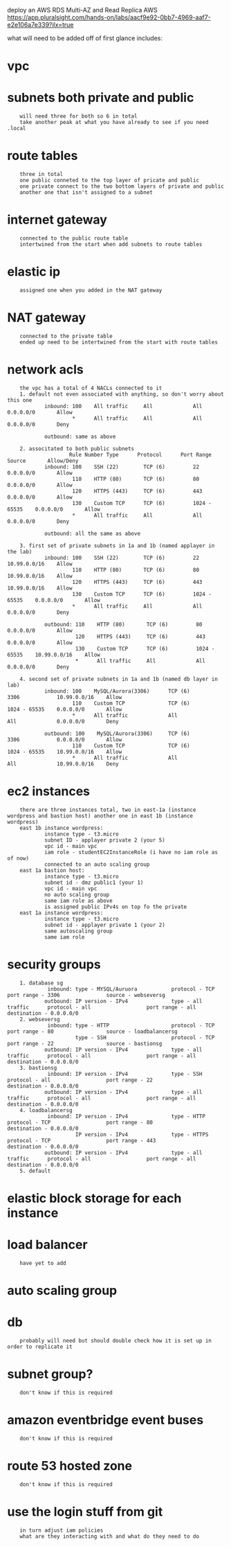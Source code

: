 deploy an AWS RDS Multi-AZ and Read Replica AWS
https://app.pluralsight.com/hands-on/labs/aacf9e92-0bb7-4969-aaf7-e2e106a7e339?ilx=true

what will need to be added off of first glance includes:
#   vpc                                                 

#   subnets both private and public                     
        will need three for both so 6 in total
        take another peak at what you have already to see if you need .local

#   route tables                                        
        three in total
        one public conneted to the top layer of pricate and public
        one private connect to the two bottom layers of private and public
        another one that isn't assigned to a subnet

#   internet gateway                                    
        connected to the public route table
        intertwined from the start when add subnets to route tables

#   elastic ip                                          
        assigned one when you added in the NAT gateway

#   NAT gateway                                         
        connected to the private table
        ended up need to be intertwined from the start with route tables

#   network acls                                        
        the vpc has a total of 4 NACLs connected to it
        1. default not even associated with anything, so don't worry about this one
                inbound: 100    All traffic     All             All             0.0.0.0/0       Allow
                         *      All traffic     All             All             0.0.0.0/0       Deny

                outbound: same as above

        2. associtated to both public subnets
                        Rule Number Type      Protocol      Port Range           Source       Allow/Deny
                inbound: 100    SSH (22)        TCP (6)         22              0.0.0.0/0       Allow
                         110    HTTP (80)       TCP (6)         80              0.0.0.0/0       Allow
                         120    HTTPS (443)     TCP (6)         443             0.0.0.0/0       Allow
                         130    Custom TCP      TCP (6)         1024 - 65535    0.0.0.0/0       Allow
                         *      All traffic     All             All             0.0.0.0/0       Deny

                outbound: all the same as above

        3. first set of private subnets in 1a and 1b (named applayer in the lab)
                inbound: 100    SSH (22)        TCP (6)         22              10.99.0.0/16    Allow
                         110    HTTP (80)       TCP (6)         80              10.99.0.0/16    Allow
                         120    HTTPS (443)     TCP (6)         443             10.99.0.0/16    Allow
                         130    Custom TCP      TCP (6)         1024 - 65535    0.0.0.0/0       Allow
                         *      All traffic     All             All             0.0.0.0/0       Deny

                outbound: 110    HTTP (80)       TCP (6)         80              0.0.0.0/0       Allow
                          120    HTTPS (443)     TCP (6)         443             0.0.0.0/0       Allow
                          130    Custom TCP      TCP (6)         1024 - 65535    10.99.0.0/16    Allow
                          *      All traffic     All             All             0.0.0.0/0       Deny

        4. second set of private subnets in 1a and 1b (named db layer in lab)
                inbound: 100    MySQL/Aurora(3306)      TCP (6)         3306            10.99.0.0/16    Allow
                         110    Custom TCP              TCP (6)         1024 - 65535    0.0.0.0/0       Allow
                         *      All traffic             All             All             0.0.0.0/0       Deny

                outbound: 100    MySQL/Aurora(3306)     TCP (6)         3306            0.0.0.0/0       Allow   
                         110    Custom TCP              TCP (6)         1024 - 65535    10.99.0.0/16    Allow
                         *      All traffic             All             All             10.99.0.0/16    Deny

# ec2 instances                                         
        there are three instances total, two in east-1a (instance wordpress and bastion host) another one in east 1b (instance wordpress)
        east 1b instance wordpress:
                instance type - t3.micro
                subnet ID - applayer private 2 (your 5)
                vpc id - main vpc
                iam role - studentEC2InstanceRole (i have no iam role as of now)
                connected to an auto scaling group
        east 1a bastion host:
                instance type - t3.micro       
                subnet id - dmz public1 (your 1)
                vpc id - main vpc
                no auto scaling group
                same iam role as above
                is assigned public IPv4s on top fo the private
        east 1a instance wordpress:
                instance type - t3.micro
                subnet id - applayer private 1 (your 2)
                same autoscaling group
                same iam role

#   security groups                                                                                                                
        1. database sg
                 inbound: type - MYSQL/Auruora           protocol - TCP          port range - 3306               source - webseversg
                outbound: IP version - IPv4              type - all traffic      protocol - all                  port range - all               destination - 0.0.0.0/0
        2. webseversg
                 inbound: type - HTTP                    protocol - TCP          port range - 80                 source - loadbalancersg        
                          type - SSH                     protocol - TCP          port range - 22                 source - bastionsg
                outbound: IP version - IPv4              type - all traffic      protocol - all                  port range - all               destination - 0.0.0.0/0
        3. bastionsg
                 inbound: IP version - IPv4              type - SSH              protocol - all                  port range - 22                destination - 0.0.0.0/0
                outbound: IP version - IPv4              type - all traffic      protocol - all                  port range - all               destination - 0.0.0.0/0
        4. loadbalancersg
                 inbound: IP version - IPv4              type - HTTP             protocol - TCP                  port range - 80                destination - 0.0.0.0/0
                          IP version - IPv4              type - HTTPS            protocol - TCP                  port range - 443               destination - 0.0.0.0/0
                outbound: IP version - IPv4              type - all traffic      protocol - all                  port range - all               destination - 0.0.0.0/0
        5. default

# elastic block storage for each instance               

# load balancer                                          
        have yet to add

# auto scaling group                                   

# db                                                    
        probably will need but should double check how it is set up in order to replicate it

# subnet group?  
        don't know if this is required                                                                                 

# amazon eventbridge event buses                        
        don't know if this is required

# route 53 hosted zone                                  
        don't know if this is required

# use the login stuff from git                          
        in turn adjust iam policies
        what are they interacting with and what do they need to do